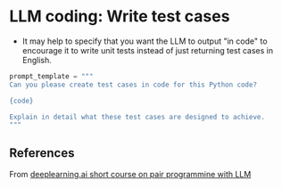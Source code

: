 # LLM coding: Write test cases

- It may help to specify that you want the LLM to output "in code" 
to encourage it to write unit tests instead of just returning test cases in English.

```python
prompt_template = """
Can you please create test cases in code for this Python code?

{code}

Explain in detail what these test cases are designed to achieve.
"""
```

## References
From [deeplearning.ai short course on pair programmine with LLM](https://learn.deeplearning.ai/pair-programming-llm)

